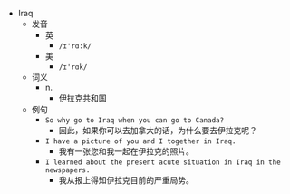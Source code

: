 - Iraq
  - 发音
    - 英
      - `/ɪ'rɑ:k/`
    - 美
      - `/ɪ'rɑk/`
  - 词义
    - n.
      - 伊拉克共和国
  - 例句
    - `So why go to Iraq when you can go to Canada?`
      - 因此，如果你可以去加拿大的话，为什么要去伊拉克呢？
    - `I have a picture of you and I together in Iraq.`
      - 我有一张您和我一起在伊拉克的照片。
    - `I learned about the present acute situation in Iraq in the newspapers.`
      - 我从报上得知伊拉克目前的严重局势。

